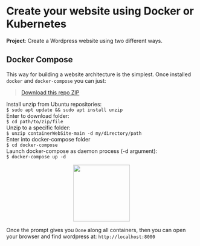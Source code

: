 # Create your website using Docker or Kubernetes

**Project**: Create a Wordpress website using two different ways.

## Docker Compose
This way for building a website architecture is the simplest.
Once installed `docker` and `docker-compose` you can just:<br>
> [Download this repo ZIP](https://github.com/Jacopo-vitale/containerWebSite/archive/refs/heads/main.zip) <br>

Install unzip from Ubuntu repositories:<br>
`$ sudo apt update && sudo apt install unzip`<br>
Enter to download folder: <br>
`$ cd path/to/zip/file`<br>
Unzip to a specific folder:<br>
`$ unzip containerWebSite-main -d my/directory/path`<br>
Enter into docker-compose folder<br>
`$ cd docker-compose`<br>
Launch docker-compose as daemon process (-d argument):<br>
`$ docker-compose up -d`<br>



<p align="center">
  <img width="150" src="https://user-images.githubusercontent.com/74437465/196418959-31d5441b-f64d-46e0-8c53-95afc18bac24.png">
</p>

Once the prompt gives you `Done` along all containers, then you can open your browser and find wordpress at:
`http://localhost:8000`
